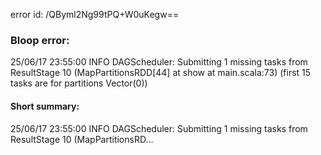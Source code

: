 error id: /QByml2Ng99tPQ+W0uKegw==
### Bloop error:

25/06/17 23:55:00 INFO DAGScheduler: Submitting 1 missing tasks from ResultStage 10 (MapPartitionsRDD[44] at show at main.scala:73) (first 15 tasks are for partitions Vector(0))
#### Short summary: 

25/06/17 23:55:00 INFO DAGScheduler: Submitting 1 missing tasks from ResultStage 10 (MapPartitionsRD...